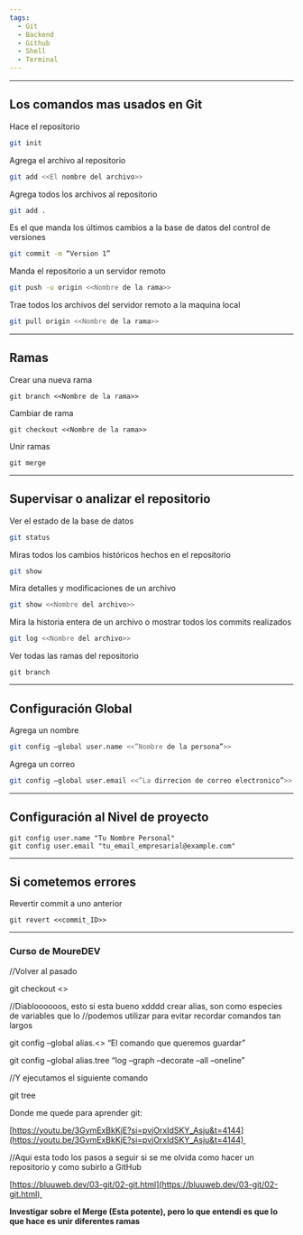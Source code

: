 ```yaml
---
tags:
  - Git
  - Backend
  - Github
  - Shell
  - Terminal
---
```

---
## Los comandos mas usados en Git

Hace el repositorio
```bash
git init 
```

Agrega el archivo al repositorio
```bash
git add <<El nombre del archivo>>
```

Agrega todos los archivos al repositorio
```bash
git add .
```

Es el que manda los últimos cambios a la base de datos del control de versiones
```bash
git commit -m “Version 1”
```

Manda el repositorio a un servidor remoto
```bash
git push -u origin <<Nombre de la rama>>
```

Trae todos los archivos del servidor remoto a la maquina local
```bash
git pull origin <<Nombre de la rama>>
```



---
## Ramas

Crear una nueva rama
```Shell
git branch <<Nombre de la rama>>
```

Cambiar de rama 
```shell
git checkout <<Nombre de la rama>>
```

Unir ramas
```Shell
git merge 
```



---
## Supervisar o analizar el repositorio

Ver el estado de la base de datos
```bash
git status
```

Miras todos los cambios históricos hechos en el repositorio
```bash
git show
```

Mira detalles y modificaciones de un archivo
```bash
git show <<Nombre del archivo>>
```

Mira la historia entera de un archivo o mostrar todos los commits realizados
```bash
git log <<Nombre del archivo>>
```

Ver todas las ramas del repositorio
```Shell
git branch
```



---
## Configuración Global

Agrega un nombre
```bash
git config –global user.name <<”Nombre de la persona”>>
```

Agrega un correo
```bash
git config –global user.email <<”La dirrecion de correo electronico”>>
```



---
## Configuración al Nivel de proyecto

```shell
git config user.name "Tu Nombre Personal"
git config user.email "tu_email_empresarial@example.com"
```



---
## Si cometemos errores

Revertir commit a uno anterior
```Shell
git revert <<commit_ID>>
```



---









### Curso de MoureDEV

  

//Volver al pasado

git checkout <<Nombre del archivo>>

  

//Diabloooooos, esto si esta bueno xdddd crear alias, son como especies de variables que lo //podemos utilizar para evitar recordar comandos tan largos

git config –global alias.<<Nombre del alias>> “El comando que queremos guardar”

git config –global alias.tree “log –graph –decorate –all –oneline”

//Y ejecutamos el siguiente comando

git tree





Donde me quede para aprender git: 

[https://youtu.be/3GymExBkKjE?si=pvjOrxIdSKY_Asju&t=4144](https://youtu.be/3GymExBkKjE?si=pvjOrxIdSKY_Asju&t=4144) 

  
  

//Aqui esta todo los pasos a seguir si se me olvida como hacer un repositorio y como subirlo a GitHub

[https://bluuweb.dev/03-git/02-git.html](https://bluuweb.dev/03-git/02-git.html) 

  

**Investigar sobre el Merge (Esta potente), pero lo que entendi es que lo que hace es unir diferentes ramas**